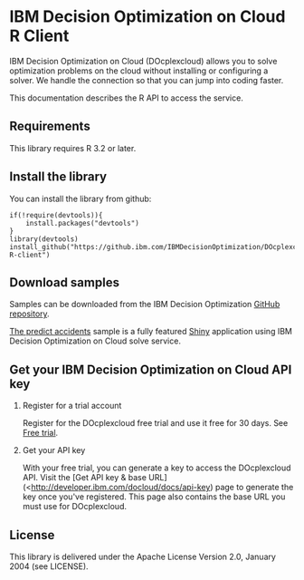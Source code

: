 # IBM Decision Optimization on Cloud R Client

IBM Decision Optimization on Cloud (DOcplexcloud) allows you to solve optimization
problems on the cloud without installing or configuring a solver. We handle
the connection so that you can jump into coding faster.

This documentation describes the R API to access the service. 

## Requirements

This library requires R 3.2 or later.

## Install the library

You can install the library from github:

    if(!require(devtools)){
        install.packages("devtools")
    }
    library(devtools)
    install_github("https://github.ibm.com/IBMDecisionOptimization/DOcplexcloud-R-client")

## Download samples

Samples can be downloaded from the IBM Decision Optimization [GitHub repository](<https://github.com/IBMDecisionOptimization/>).

[The predict accidents](https://github.ibm.com/IBMDecisionOptimization/DOcplexcloud-predict-accidents-sample)
sample is a fully featured [Shiny](<https://shiny.rstudio.com/>)
application using IBM Decision Optimization on Cloud solve service.

## Get your IBM Decision Optimization on Cloud API key
   
 1. Register for a trial account
 
 	Register for the DOcplexcloud free trial and use it free for 30 days. See 
 	[Free trial](https://developer.ibm.com/docloud/try-docloud-free).
 
 2. Get your API key
 
    With your free trial, you can generate a key to access the DOcplexcloud API. 
    Visit the 
    [Get API key & base URL](<http://developer.ibm.com/docloud/docs/api-key) 
    page to generate the key once you've registered. This page also contains 
    the base URL you must use for DOcplexcloud.

## License

This library is delivered under the Apache License Version 2.0, January 2004 (see LICENSE).

